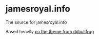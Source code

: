 # jamesroyal.info

The source for jamesroyal.info

Based heavily [on the theme from ddbullfrog](https://github.com/ddbullfrog/iCard-Resume)

